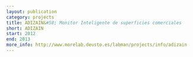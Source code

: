 ```yaml
--- 
layout: publication
category: projects
title: ADIZAIN&#58; Monitor Inteligente de superficies comerciales
short: ADIZAIN
start: 2012
end: 2013
more_info: http://www.morelab.deusto.es/labman/projects/info/adizain
--- 
```

